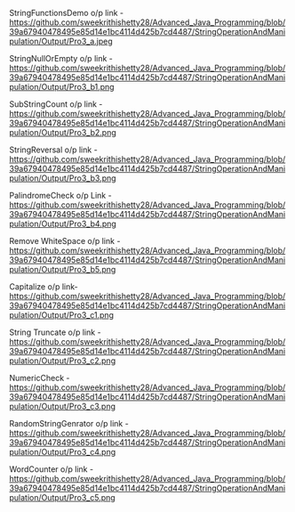 StringFunctionsDemo o/p link - https://github.com/sweekrithishetty28/Advanced_Java_Programming/blob/39a67940478495e85d14e1bc4114d425b7cd4487/StringOperationAndManipulation/Output/Pro3_a.jpeg

StringNullOrEmpty o/p link - 
https://github.com/sweekrithishetty28/Advanced_Java_Programming/blob/39a67940478495e85d14e1bc4114d425b7cd4487/StringOperationAndManipulation/Output/Pro3_b1.png

SubStringCount o/p link - https://github.com/sweekrithishetty28/Advanced_Java_Programming/blob/39a67940478495e85d14e1bc4114d425b7cd4487/StringOperationAndManipulation/Output/Pro3_b2.png

StringReversal o/p link - 
https://github.com/sweekrithishetty28/Advanced_Java_Programming/blob/39a67940478495e85d14e1bc4114d425b7cd4487/StringOperationAndManipulation/Output/Pro3_b3.png

PalindromeCheck o/p Link - 
https://github.com/sweekrithishetty28/Advanced_Java_Programming/blob/39a67940478495e85d14e1bc4114d425b7cd4487/StringOperationAndManipulation/Output/Pro3_b4.png

Remove WhiteSpace o/p link - https://github.com/sweekrithishetty28/Advanced_Java_Programming/blob/39a67940478495e85d14e1bc4114d425b7cd4487/StringOperationAndManipulation/Output/Pro3_b5.png

Capitalize o/p link- https://github.com/sweekrithishetty28/Advanced_Java_Programming/blob/39a67940478495e85d14e1bc4114d425b7cd4487/StringOperationAndManipulation/Output/Pro3_c1.png

String Truncate o/p link -
https://github.com/sweekrithishetty28/Advanced_Java_Programming/blob/39a67940478495e85d14e1bc4114d425b7cd4487/StringOperationAndManipulation/Output/Pro3_c2.png

NumericCheck -https://github.com/sweekrithishetty28/Advanced_Java_Programming/blob/39a67940478495e85d14e1bc4114d425b7cd4487/StringOperationAndManipulation/Output/Pro3_c3.png

RandomStringGenrator o/p link -https://github.com/sweekrithishetty28/Advanced_Java_Programming/blob/39a67940478495e85d14e1bc4114d425b7cd4487/StringOperationAndManipulation/Output/Pro3_c4.png

WordCounter o/p link - https://github.com/sweekrithishetty28/Advanced_Java_Programming/blob/39a67940478495e85d14e1bc4114d425b7cd4487/StringOperationAndManipulation/Output/Pro3_c5.png